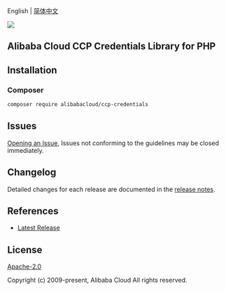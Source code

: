 English | [简体中文](README-CN.md)

![](https://aliyunsdk-pages.alicdn.com/icons/AlibabaCloud.svg)

## Alibaba Cloud CCP Credentials Library for PHP

## Installation

### Composer

```bash
composer require alibabacloud/ccp-credentials
```

## Issues

[Opening an Issue](https://github.com/aliyun/aliyun-ccp/issues/new), Issues not conforming to the guidelines may be closed immediately.

## Changelog

Detailed changes for each release are documented in the [release notes](./ChangeLog.txt).

## References

* [Latest Release](https://github.com/aliyun/aliyun-ccp)

## License

[Apache-2.0](http://www.apache.org/licenses/LICENSE-2.0)

Copyright (c) 2009-present, Alibaba Cloud All rights reserved.
